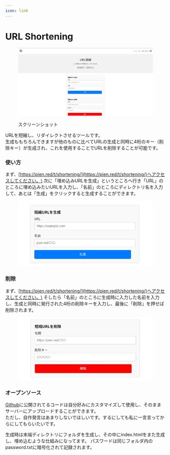 ```yaml
---
icon: link
---
```


# URL Shortening

<figure><img src="../.gitbook/assets/screenshot.1716597826.jpg" alt=""><figcaption><p>スクリーンショット</p></figcaption></figure>

URLを短縮し、リダイレクトさせるツールです。\
&#x20;生成ももちろんできますが他のものに比べてURLの生成と同時に4桁のキー（削除キー）が生成され、これを使用することでURLを削除することが可能です。

### 使い方 <a href="#i" id="i"></a>

まず、[https://pien.red/t/shortening/](https://pien.red/t/shortening/)へアクセスしてください。\
次に「埋め込みURLを生成」というところへ行き「URL」のところに埋め込みたいURLを入力し、「名前」のところにディレクトリ名を入力して、あとは「生成」をクリックすると生成することができます。

<figure><img src="https://github.com/piennu777/shortening_src/raw/main/screenshot.148.jpg" alt=""><figcaption></figcaption></figure>

### 削除

まず、[https://pien.red/t/shortening/](https://pien.red/t/shortening/)へアクセスしてください。\
そしたら「名前」のところに生成時に入力した名前を入力し、生成と同時に発行された4桁の削除キーを入力し、最後に「削除」を押せば削除されます。

<figure><img src="https://github.com/piennu777/shortening_src/raw/main/screenshot.149.jpg" alt=""><figcaption></figcaption></figure>

### オープンソース <a href="#punssu" id="punssu"></a>

[Github](https://github.com/piennu777/shortening\_src/)に公開されてるコードは自分好みにカスタマイズして使用し、そのままサーバーにアップロードすることができます。\
ただし、自作発言はあまりしないでほしいです。するにしても私に一言言ってからにしてもらいたいです。

生成時は末端ディレクトリにフォルダを生成し、その中にindex.htmlをまた生成し、埋め込むような仕組みになってます。 パスワードは同じフォルダ内のpassword.txtに暗号化されて記録されます。
